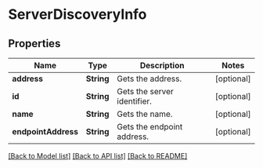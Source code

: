 # ServerDiscoveryInfo

## Properties
Name | Type | Description | Notes
------------ | ------------- | ------------- | -------------
**address** | **String** | Gets the address. | [optional] 
**id** | **String** | Gets the server identifier. | [optional] 
**name** | **String** | Gets the name. | [optional] 
**endpointAddress** | **String** | Gets the endpoint address. | [optional] 

[[Back to Model list]](../README.md#documentation-for-models) [[Back to API list]](../README.md#documentation-for-api-endpoints) [[Back to README]](../README.md)


